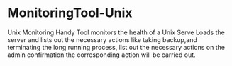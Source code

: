 # MonitoringTool-Unix
Unix Monitoring Handy Tool monitors the health of a Unix Serve Loads the server and lists out the necessary actions like taking backup,and terminating the long running process, list out the necessary
actions on the admin confirmation the corresponding action will be carried out.
